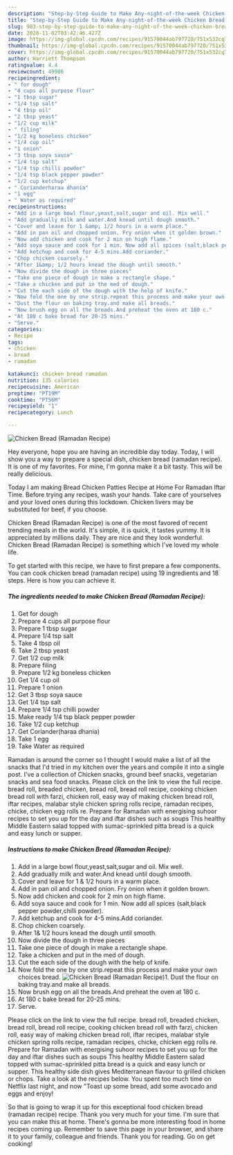 ```yaml
---
description: "Step-by-Step Guide to Make Any-night-of-the-week Chicken Bread (Ramadan Recipe)"
title: "Step-by-Step Guide to Make Any-night-of-the-week Chicken Bread (Ramadan Recipe)"
slug: 983-step-by-step-guide-to-make-any-night-of-the-week-chicken-bread-ramadan-recipe
date: 2020-11-02T03:42:46.427Z
image: https://img-global.cpcdn.com/recipes/91570044ab797720/751x532cq70/chicken-bread-ramadan-recipe-recipe-main-photo.jpg
thumbnail: https://img-global.cpcdn.com/recipes/91570044ab797720/751x532cq70/chicken-bread-ramadan-recipe-recipe-main-photo.jpg
cover: https://img-global.cpcdn.com/recipes/91570044ab797720/751x532cq70/chicken-bread-ramadan-recipe-recipe-main-photo.jpg
author: Harriett Thompson
ratingvalue: 4.4
reviewcount: 49986
recipeingredient:
- " for dough"
- "4 cups all purpose flour"
- "1 tbsp sugar"
- "1/4 tsp salt"
- "4 tbsp oil"
- "2 tbsp yeast"
- "1/2 cup milk"
- " filing"
- "1/2 kg boneless chicken"
- "1/4 cup oil"
- "1 onion"
- "3 tbsp soya sauce"
- "1/4 tsp salt"
- "1/4 tsp chilli powder"
- "1/4 tsp black pepper powder"
- "1/2 cup ketchup"
- " Corianderharaa dhania"
- "1 egg"
- " Water as required"
recipeinstructions:
- "Add in a large bowl flour,yeast,salt,sugar and oil. Mix well."
- "Add gradually milk and water.And knead until dough smooth."
- "Cover and leave for 1 &amp; 1/2 hours in a warm place."
- "Add in pan oil and chopped onion. Fry onion when it golden brown."
- "Now add chicken and cook for 2 min on high flame."
- "Add soya sauce and cook for 1 min. Now add all spices (salt,black pepper powder,chilli powder)."
- "Add ketchup and cook for 4-5 mins.Add coriander."
- "Chop chicken coarsely."
- "After 1&amp; 1/2 hours knead the dough until smooth."
- "Now divide the dough in three pieces"
- "Take one piece of dough in make a rectangle shape."
- "Take a chicken and put in the med of dough."
- "Cut the each side of the dough with the help of knife."
- "Now fold the one by one strip.repeat this process and make your own choices bread."
- "Dust the flour on baking tray.and make all breads."
- "Now brush egg on all the breads.And preheat the oven at 180 c."
- "At 180 c bake bread for 20-25 mins."
- "Serve."
categories:
- Recipe
tags:
- chicken
- bread
- ramadan

katakunci: chicken bread ramadan 
nutrition: 135 calories
recipecuisine: American
preptime: "PT19M"
cooktime: "PT56M"
recipeyield: "1"
recipecategory: Lunch

---
```



![Chicken Bread (Ramadan Recipe)](https://img-global.cpcdn.com/recipes/91570044ab797720/751x532cq70/chicken-bread-ramadan-recipe-recipe-main-photo.jpg)

Hey everyone, hope you are having an incredible day today. Today, I will show you a way to prepare a special dish, chicken bread (ramadan recipe). It is one of my favorites. For mine, I'm gonna make it a bit tasty. This will be really delicious.

Today I am making Bread Chicken Patties Recipe at Home For Ramadan Iftar Time. Before trying any recipes, wash your hands. Take care of yourselves and your loved ones during this lockdown. Chicken livers may be substituted for beef, if you choose.

Chicken Bread (Ramadan Recipe) is one of the most favored of recent trending meals in the world. It's simple, it is quick, it tastes yummy. It is appreciated by millions daily. They are nice and they look wonderful. Chicken Bread (Ramadan Recipe) is something which I've loved my whole life.


To get started with this recipe, we have to first prepare a few components. You can cook chicken bread (ramadan recipe) using 19 ingredients and 18 steps. Here is how you can achieve it.

<!--inarticleads1-->

##### The ingredients needed to make Chicken Bread (Ramadan Recipe):

1. Get  for dough
1. Prepare 4 cups all purpose flour
1. Prepare 1 tbsp sugar
1. Prepare 1/4 tsp salt
1. Take 4 tbsp oil
1. Take 2 tbsp yeast
1. Get 1/2 cup milk
1. Prepare  filing
1. Prepare 1/2 kg boneless chicken
1. Get 1/4 cup oil
1. Prepare 1 onion
1. Get 3 tbsp soya sauce
1. Get 1/4 tsp salt
1. Prepare 1/4 tsp chilli powder
1. Make ready 1/4 tsp black pepper powder
1. Take 1/2 cup ketchup
1. Get  Coriander(haraa dhania)
1. Take 1 egg
1. Take  Water as required


Ramadan is around the corner so I thought I would make a list of all the snacks that I&#39;d tried in my kitchen over the years and compile it into a single post. I&#39;ve a collection of Chicken snacks, ground beef snacks, vegetarian snacks and sea food snacks. Please click on the link to view the full recipe. bread roll, breaded chicken, bread roll, bread roll recipe, cooking chicken bread roll with farzi, chicken roll, easy way of making chicken bread roll, iftar recipes, malabar style chicken spring rolls recipe, ramadan recipes, chicke, chicken egg rolls re. Prepare for Ramadan with energising suhoor recipes to set you up for the day and iftar dishes such as soups This healthy Middle Eastern salad topped with sumac-sprinkled pitta bread is a quick and easy lunch or supper. 

<!--inarticleads2-->

##### Instructions to make Chicken Bread (Ramadan Recipe):

1. Add in a large bowl flour,yeast,salt,sugar and oil. Mix well.
1. Add gradually milk and water.And knead until dough smooth.
1. Cover and leave for 1 &amp; 1/2 hours in a warm place.
1. Add in pan oil and chopped onion. Fry onion when it golden brown.
1. Now add chicken and cook for 2 min on high flame.
1. Add soya sauce and cook for 1 min. Now add all spices (salt,black pepper powder,chilli powder).
1. Add ketchup and cook for 4-5 mins.Add coriander.
1. Chop chicken coarsely.
1. After 1&amp; 1/2 hours knead the dough until smooth.
1. Now divide the dough in three pieces
1. Take one piece of dough in make a rectangle shape.
1. Take a chicken and put in the med of dough.
1. Cut the each side of the dough with the help of knife.
1. Now fold the one by one strip.repeat this process and make your own choices bread.
<img src="//assets-global.cpcdn.com/assets/icons/button_play-2c75c40dde080a61004c1f40b05d8f140eaff45d7e9e6481dc71c63d2e7c4909.png" alt="Chicken Bread (Ramadan Recipe)">1. Dust the flour on baking tray.and make all breads.
1. Now brush egg on all the breads.And preheat the oven at 180 c.
1. At 180 c bake bread for 20-25 mins.
1. Serve.


Please click on the link to view the full recipe. bread roll, breaded chicken, bread roll, bread roll recipe, cooking chicken bread roll with farzi, chicken roll, easy way of making chicken bread roll, iftar recipes, malabar style chicken spring rolls recipe, ramadan recipes, chicke, chicken egg rolls re. Prepare for Ramadan with energising suhoor recipes to set you up for the day and iftar dishes such as soups This healthy Middle Eastern salad topped with sumac-sprinkled pitta bread is a quick and easy lunch or supper. This healthy side dish gives Mediterranean flavour to grilled chicken or chops. Take a look at the recipes below. You spent too much time on Netflix last night, and now &#34;Toast up some bread, add some avocado and eggs and enjoy! 

So that is going to wrap it up for this exceptional food chicken bread (ramadan recipe) recipe. Thank you very much for your time. I'm sure that you can make this at home. There's gonna be more interesting food in home recipes coming up. Remember to save this page in your browser, and share it to your family, colleague and friends. Thank you for reading. Go on get cooking!

